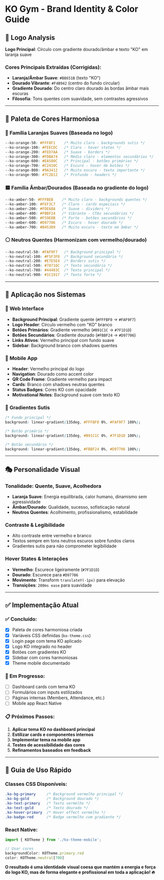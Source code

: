 # KO Gym - Brand Identity & Color Guide

## 🎨 Logo Analysis
**Logo Principal**: Círculo com gradiente dourado/âmbar e texto "KO" em laranja suave

### Cores Principais Extraídas (Corrigidas):
- **Laranja/Âmbar Suave**: `#B8651B` (texto "KO") 
- **Dourado Vibrante**: `#F4B942` (centro do fundo circular)
- **Gradiente Dourado**: Do centro claro dourado às bordas âmbar mais escuras
- **Filosofia**: Tons quentes com suavidade, sem contrastes agressivos

---

## 🌈 Paleta de Cores Harmoniosa

### 🧡 **Família Laranjas Suaves** (Baseada no logo)
```css
--ko-orange-50: #FFF8F1    /* Muito claro - backgrounds sutis */
--ko-orange-100: #FEECDC   /* Claro - hover states */
--ko-orange-200: #FED7AA   /* Suave - borders */
--ko-orange-300: #FDBA74   /* Médio claro - elementos secundários */
--ko-orange-600: #EA580C   /* Principal - botões primários */
--ko-orange-700: #C2410C   /* Escuro - hover de botões */
--ko-orange-800: #9A3412   /* Muito escuro - texto importante */
--ko-orange-900: #7C2D12   /* Profundo - headers */
```

### 🟨 **Família Âmbar/Dourados** (Baseada no gradiente do logo)
```css
--ko-amber-50: #FFFBEB    /* Muito claro - backgrounds quentes */
--ko-amber-100: #FEF3C7   /* Claro - cards especiais */
--ko-amber-200: #FDE68A   /* Suave - dividers */
--ko-amber-400: #FBBF24   /* Vibrante - CTAs secundários */
--ko-amber-500: #F59E0B   /* Forte - botões secundários */
--ko-amber-600: #D97706   /* Escuro - hover dourado */
--ko-amber-700: #B45309   /* Muito escuro - texto em âmbar */
```

### ⚪ **Neutros Quentes** (Harmonizam com vermelho/dourado)
```css
--ko-neutral-50: #FAF9F7   /* Background principal */
--ko-neutral-100: #F5F3F0  /* Background secundário */
--ko-neutral-200: #E7E5E4  /* Borders sutis */
--ko-neutral-500: #78716C  /* Texto secundário */
--ko-neutral-700: #44403C  /* Texto principal */
--ko-neutral-900: #1C1917  /* Texto forte */
```

---

## 🎯 **Aplicação nos Sistemas**

### 📱 **Web Interface**
- **Background Principal**: Gradiente quente (`#FFFBF0` → `#FAF9F7`)
- **Logo Header**: Círculo vermelho com "KO" branco
- **Botões Primários**: Gradiente vermelho (`#B91C1C` → `#7F1D1D`)
- **Botões Secundários**: Gradiente dourado (`#FBBF24` → `#D97706`)
- **Links Ativos**: Vermelho principal com fundo suave
- **Sidebar**: Background branco com shadows quentes

### 📱 **Mobile App** 
- **Header**: Vermelho principal do logo
- **Navigation**: Dourado como accent color
- **QR Code Frame**: Gradiente vermelho para impact
- **Cards**: Branco com shadows neutras quentes
- **Status Badges**: Cores KO com opacidade
- **Motivational Notes**: Background suave com texto KO

### 🎨 **Gradientes Sutis**
```css
/* Fundo principal */
background: linear-gradient(135deg, #FFFBF0 0%, #FAF9F7 100%);

/* Botão primário */
background: linear-gradient(135deg, #B91C1C 0%, #7F1D1D 100%);

/* Botão secundário */  
background: linear-gradient(135deg, #FBBF24 0%, #D97706 100%);
```

---

## 🎭 **Personalidade Visual**

### **Tonalidade**: Quente, Suave, Acolhedora
- **Laranja Suave**: Energia equilibrada, calor humano, dinamismo sem agressividade
- **Âmbar/Dourado**: Qualidade, sucesso, sofisticação natural  
- **Neutros Quentes**: Acolhimento, profissionalismo, estabilidade

### **Contraste & Legibilidade**
- Alto contraste entre vermelho e branco
- Textos sempre em tons neutros escuros sobre fundos claros
- Gradientes sutis para não comprometer legibilidade

### **Hover States & Interações**
- **Vermelho**: Escurece ligeiramente (`#7F1D1D`)
- **Dourado**: Escurece para `#D97706`
- **Movimento**: Transform `translateY(-1px)` para elevação
- **Transições**: `200ms ease` para suavidade

---

## ✅ **Implementação Atual**

### **✅ Concluído:**
- [x] Paleta de cores harmoniosa criada
- [x] Variáveis CSS definidas (`ko-theme.css`)
- [x] Login page com tema KO aplicado
- [x] Logo KO integrado no header
- [x] Botões com gradientes KO
- [x] Sidebar com cores harmoniosas
- [x] Theme mobile documentado

### **🔄 Em Progresso:**
- [ ] Dashboard cards com tema KO
- [ ] Formulários com inputs estilizados
- [ ] Páginas internas (Members, Attendance, etc.)
- [ ] Mobile app React Native

### **📋 Próximos Passos:**
1. **Aplicar tema KO no dashboard principal**
2. **Estilizar cards e componentes internos**
3. **Implementar tema na mobile app**
4. **Testes de acessibilidade das cores**
5. **Refinamentos baseados em feedback**

---

## 🎨 **Guia de Uso Rápido**

### **Classes CSS Disponíveis:**
```css
.ko-bg-primary     /* Background vermelho principal */
.ko-bg-gold        /* Background dourado */  
.ko-text-primary   /* Texto vermelho */
.ko-text-gold      /* Texto dourado */
.ko-hover-primary  /* Hover effect vermelho */
.ko-badge-red      /* Badge vermelho com gradiente */
```

### **React Native:**
```javascript
import { KOTheme } from './ko-theme-mobile';

// Usar cores
backgroundColor: KOTheme.primary.red
color: KOTheme.neutral[700]
```

**O resultado é uma identidade visual coesa que mantém a energia e força do logo KO, mas de forma elegante e profissional em toda a aplicação! 🔥**